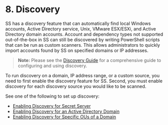 [title]: # (8. Discovery)
[tags]: # (Discovery)
[priority]: # (80)

# 8. Discovery

SS has a discovery feature that can automatically find local Windows accounts, Active Directory service, Unix, VMware ESX/ESXi, and Active Directory domain accounts. Account and dependency types not supported out-of-the-box in SS can still be discovered by writing PowerShell scripts that can be run as custom scanners. This allows administrators to quickly import accounts found by SS on specified domains or IP addresses.

> **Note:** Please see the [Discovery Guide](https://updates.thycotic.net/link.ashx?SecretServerDiscoveryGuide) for a comprehensive guide to configuring and using discovery.

To run discovery on a domain, IP address range, or a custom source, you need to first enable the discovery feature for SS. Second, you must enable discovery for each discovery source you would like to be scanned.

See one of the following to set up discovery:

- [Enabling Discovery for Secret Server](#Enabling-Discovery-for-Secret-Server)
- [Enabling Discovery for an Active Directory Domain](#Enabling-Discovery-for-an-Active-Directory-Domain)
- [Enabling Discovery for Specific OUs of a Domain](#Enabling-Discovery-for-Specific-Organizational-Units-of-a-Domain)

